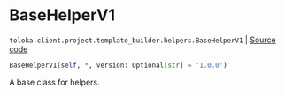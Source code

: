# BaseHelperV1
`toloka.client.project.template_builder.helpers.BaseHelperV1` | [Source code](https://github.com/Toloka/toloka-kit/blob/v1.2.0.post1/src/client/project/template_builder/helpers.py#L23)

```python
BaseHelperV1(self, *, version: Optional[str] = '1.0.0')
```

A base class for helpers.

